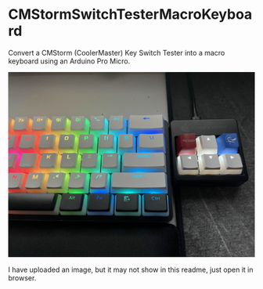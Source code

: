 # CMStormSwitchTesterMacroKeyboard
Convert a CMStorm (CoolerMaster) Key Switch Tester into a macro keyboard using an Arduino Pro Micro.

![image](https://github.com/MingyaoLiu/CMStormSwitchTesterMacroKeyboard/blob/main/IMG_0317.jpg)

I have uploaded an image, but it may not show in this readme, just open it in browser.
